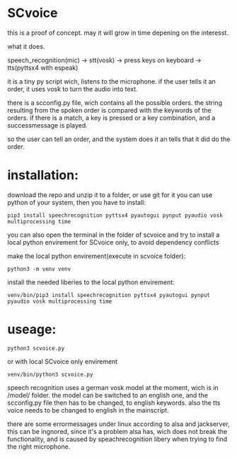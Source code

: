 # SCvoice

this is a proof of concept. may it will grow in time depening on the interesst.

what it does.

speech_recognition(mic) -> stt(vosk) -> press keys on keyboard -> tts(pyttsx4 with espeak)

it is a tiny py script wich, listens to the microphone.
if the user tells it an order, it uses vosk to turn the audio into text.

there is a scconfig.py file, wich contains all the possible orders.
the string resulting from the spoken order is compared with the keywords of the orders.
if there is a match, a key is pressed or a key combination, and a successmessage is played.

so the user can tell an order, and the system does it an tells that it did do the order.

# installation:  
download the repo and unzip it to a folder, or use git for it
you can use python of your system, then you have to install: 
```
pip3 install speechrecognition pyttsx4 pyautogui pynput pyaudio vosk multiprocessing time
```
you can also open the terminal in the folder of scvoice and try to install a local python envirement for SCvoice only, to avoid dependency conflicts

make the local python envirement(execute in scvoice folder): 
```
python3 -m venv venv
```
install the needed liberies to the local python envirement: 
```
venv/bin/pip3 install speechrecognition pyttsx4 pyautogui pynput pyaudio vosk multiprocessing time
```
# useage:
```
python3 scvoice.py 
```
or with local SCvoice only envirement
```
venv/bin/python3 scvoice.py 
```

speech recognition uses a german vosk model at the moment, wich is in /model/ folder.
the model can be switched to an english one, and the scconfig.py file then has to be changed, to english keywords. 
also the tts voice needs to be changed to english in the mainscript. 

there are some errormessages under linux according to alsa and jackserver, this can be ingnored, 
since it's a problem alsa has, wich does not break the functionality, and is caused by speachrecognition libery when trying to find the right microphone.


